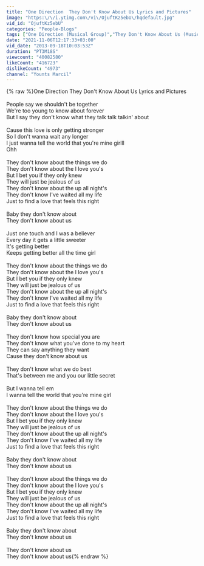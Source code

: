 ```yaml
---
title: "One Direction  They Don't Know About Us Lyrics and Pictures"
image: "https:\/\/i.ytimg.com\/vi\/OjuftKz5ebU\/hqdefault.jpg"
vid_id: "OjuftKz5ebU"
categories: "People-Blogs"
tags: ["One Direction (Musical Group)","They Don't Know About Us (Musical Recording)","Lyrics"]
date: "2021-11-06T12:17:33+03:00"
vid_date: "2013-09-18T10:03:53Z"
duration: "PT3M18S"
viewcount: "40082580"
likeCount: "416723"
dislikeCount: "4973"
channel: "Younts Marcil"
---
```

{% raw %}One Direction  They Don't Know About Us Lyrics and Pictures<br /><br />People say we shouldn't be together<br />We're too young to know about forever<br />But I say they don't know what they talk talk talkin' about<br /><br />Cause this love is only getting stronger<br />So I don't wanna wait any longer<br />I just wanna tell the world that you're mine girlll<br />Ohh<br /><br />They don't know about the things we do<br />They don't know about the I love you's<br />But I bet you if they only knew<br />They will just be jealous of us<br />They don't know about the up all night's<br />They don't know I've waited all my life<br />Just to find a love that feels this right<br /><br />Baby they don't know about<br />They don't know about us<br /><br />Just one touch and I was a believer<br />Every day it gets a little sweeter<br />It's getting better<br />Keeps getting better all the time girl<br /><br />They don't know about the things we do<br />They don't know about the I love you's<br />But I bet you if they only knew<br />They will just be jealous of us<br />They don't know about the up all night's<br />They don't know I've waited all my life<br />Just to find a love that feels this right<br /><br />Baby they don't know about<br />They don't know about us<br /><br />They don't know how special you are<br />They don't know what you've done to my heart<br />They can say anything they want<br />Cause they don't know about us<br /><br />They don't know what we do best<br />That's between me and you our little secret<br /><br />But I wanna tell em<br />I wanna tell the world that you're mine girl<br /><br />They don't know about the things we do<br />They don't know about the I love you's<br />But I bet you if they only knew<br />They will just be jealous of us<br />They don't know about the up all night's<br />They don't know I've waited all my life<br />Just to find a love that feels this right<br /><br />Baby they don't know about<br />They don't know about us<br /><br />They don't know about the things we do<br />They don't know about the I love you's<br />But I bet you if they only knew<br />They will just be jealous of us<br />They don't know about the up all night's<br />They don't know I've waited all my life<br />Just to find a love that feels this right<br /><br />Baby they don't know about<br />They don't know about us<br /><br />They don't know about us<br />They don't know about us{% endraw %}
